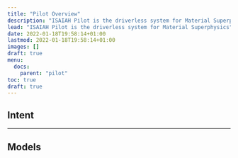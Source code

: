 ```yaml
---
title: "Pilot Overview"
description: "ISAIAH Pilot is the driverless system for Material Superphysics"
lead: "ISAIAH Pilot is the driverless system for Material Superphysics"
date: 2022-01-18T19:58:14+01:00
lastmod: 2022-01-18T19:58:14+01:00
images: []
draft: true
menu:
  docs:
    parent: "pilot"    
toc: true
draft: true
---
```



## Intent


---

## Models

